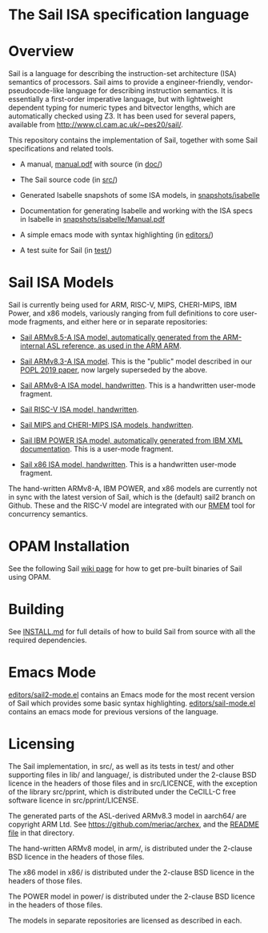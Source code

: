The Sail ISA specification language
===================================

Overview
========

Sail is a language for describing the instruction-set architecture
(ISA) semantics of processors. Sail aims to provide a
engineer-friendly, vendor-pseudocode-like language for describing
instruction semantics. It is essentially a first-order imperative
language, but with lightweight dependent typing for numeric types and
bitvector lengths, which are automatically checked using Z3. It has
been used for several papers, available from
<http://www.cl.cam.ac.uk/~pes20/sail/>.

This repository contains the implementation of Sail, together with
some Sail specifications and related tools.

* A manual, [manual.pdf](manual.pdf) with source (in [doc/](doc/))

* The Sail source code (in [src/](src/))

* Generated Isabelle snapshots of some ISA models, in [snapshots/isabelle](snapshots/isabelle)

* Documentation for generating Isabelle and working with the ISA specs
  in Isabelle in [snapshots/isabelle/Manual.pdf](snapshots/isabelle/Manual.pdf)

* A simple emacs mode with syntax highlighting (in [editors/](editors/))

* A test suite for Sail (in [test/](test/))

Sail ISA Models
===============

Sail is currently being used for ARM, RISC-V, MIPS, CHERI-MIPS, IBM Power, and x86 models,  variously ranging from full definitions to core user-mode fragments, and either here or in separate repositories:

* [Sail ARMv8.5-A ISA model, automatically generated from the ARM-internal ASL reference, as used in the ARM ARM](https://github.com/rems-project/sail-arm).

* [Sail ARMv8.3-A ISA model](https://github.com/rems-project/sail/tree/sail2/arm). This is the "public" model described in our [POPL 2019 paper](http://www.cl.cam.ac.uk/users/pes20/sail/sail-popl2019.pdf), now largely superseded by the above.

* [Sail ARMv8-A ISA model, handwritten](https://github.com/rems-project/sail/tree/sail2/arm). This is a handwritten user-mode fragment.

* [Sail RISC-V ISA model, handwritten](https://github.com/rems-project/sail-riscv). 

* [Sail MIPS and CHERI-MIPS ISA models, handwritten](https://github.com/CTSRD-CHERI/sail-cheri-mips).

* [Sail IBM POWER ISA model, automatically generated from IBM XML documentation](https://github.com/rems-project/sail/tree/sail2/power).  This is a user-mode fragment. 

* [Sail x86 ISA model, handwritten](https://github.com/rems-project/sail/tree/sail2/x86). This is a handwritten user-mode fragment. 

The hand-written ARMv8-A, IBM POWER, and x86 models are currently not in sync
with the latest version of Sail, which is the (default) sail2 branch
on Github.  These and the RISC-V model are integrated with our [RMEM](http://www.cl.cam.ac.uk/users/pes20/rmem) tool for concurrency semantics. 

OPAM Installation
=================

See the following Sail [wiki
page](https://github.com/rems-project/sail/wiki/OPAMInstall) for how
to get pre-built binaries of Sail using OPAM.

Building
========

See [INSTALL.md](INSTALL.md) for full details of how to build Sail from source
with all the required dependencies.

Emacs Mode
==========

[editors/sail2-mode.el](editors/sail2-mode.el) contains an Emacs mode
for the most recent version of Sail which provides some basic syntax
highlighting. [editors/sail-mode.el](editors/sail-mode.el) contains an
emacs mode for previous versions of the language.

Licensing
=========

The Sail implementation, in src/, as well as its tests in test/ and
other supporting files in lib/ and language/, is distributed under the
2-clause BSD licence in the headers of those files and in src/LICENCE,
with the exception of the library src/pprint, which is distributed
under the CeCILL-C free software licence in src/pprint/LICENSE.

The generated parts of the ASL-derived ARMv8.3 model in aarch64/ are
copyright ARM Ltd. See https://github.com/meriac/archex, and the
[README file](aarch64/README) in that directory.

The hand-written ARMv8 model, in arm/, is distributed under the
2-clause BSD licence in the headers of those files.

The x86 model in x86/ is distributed under the 2-clause BSD licence in
the headers of those files.

The POWER model in power/ is distributed under the 2-clause BSD licence in
the headers of those files.

The models in separate repositories are licensed as described in each. 